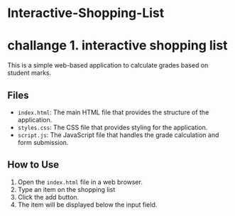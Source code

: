 # Interactive-Shopping-List
# challange 1. interactive shopping list

This is a simple web-based application to calculate grades based on student marks.

## Files

- `index.html`: The main HTML file that provides the structure of the application.
- `styles.css`: The CSS file that provides styling for the application.
- `script.js`: The JavaScript file that handles the grade calculation and form submission.

## How to Use

1. Open the `index.html` file in a web browser.
2. Type an item on the shopping list
3. Click the add button.
4. The item will be displayed below the input field.



